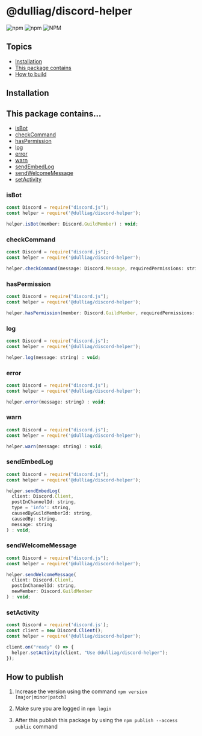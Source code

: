 # @dulliag/discord-helper

![npm](https://img.shields.io/npm/v/@dulliag/discord-helper?style=for-the-badge)
![npm](https://img.shields.io/npm/dt/@dulliag/discord-helper?label=Downloads&style=for-the-badge)
![NPM](https://img.shields.io/npm/l/@dulliag/discord-helper?style=for-the-badge)

## Topics

- [Installation](#installation)
- [This package contains](#this-package-contains)
- [How to build](#how-to-build)

## Installation

## This package contains...

- [isBot](#isbot)
- [checkCommand](#checkcommand)
- [hasPermission](#haspermission)
- [log](#log)
- [error](#error)
- [warn](#warn)
- [sendEmbedLog](#sendembedlog)
- [sendWelcomeMessage](#sendwelcomemessage)
- [setActivity](#setactivity)

### isBot

```js
const Discord = require("discord.js");
const helper = require('@dulliag/discord-helper');

helper.isBot(member: Discord.GuildMember) : void;
```

### checkCommand

```js
const Discord = require("discord.js");
const helper = require('@dulliag/discord-helper');

helper.checkCommand(message: Discord.Message, requiredPermissions: string[]) : boolean;
```

### hasPermission

```js
const Discord = require("discord.js");
const helper = require('@dulliag/discord-helper');

helper.hasPermission(member: Discord.GuildMember, requiredPermissions: string[]) : boolean;
```

### log

```js
const Discord = require("discord.js");
const helper = require('@dulliag/discord-helper');

helper.log(message: string) : void;
```

### error

```js
const Discord = require("discord.js");
const helper = require('@dulliag/discord-helper');

helper.error(message: string) : void;
```

### warn

```js
const Discord = require("discord.js");
const helper = require('@dulliag/discord-helper');

helper.warn(message: string) : void;
```

### sendEmbedLog

```js
const Discord = require("discord.js");
const helper = require('@dulliag/discord-helper');

helper.sendEmbedLog(
  client: Discord.Client,
  postInChannelId: string,
  type = 'info': string,
  causedByGuildMemberId: string,
  causedBy: string,
  message: string
) : void;
```

### sendWelcomeMessage

```js
const Discord = require("discord.js");
const helper = require('@dulliag/discord-helper');

helper.sendWelcomeMessage(
  client: Discord.Client,
  postInChannelId: string,
  newMember: Discord.GuildMember
) : void;
```

### setActivity

```js
const Discord = require('discord.js');
const client = new Discord.Client();
const helper = require('@dulliag/discord-helper');

client.on("ready" () => {
  helper.setActivity(client, "Use @dulliag/discord-helper");
});
```

## How to publish

1. Increase the version using the command `npm version [major|minor|patch]`

2. Make sure you are logged in `npm login`

3. After this publish this package by using the `npm publish --access public` command
